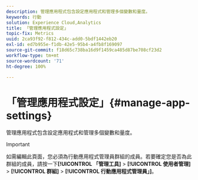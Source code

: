 ```yaml
---
description: 管理應用程式包含設定應用程式和管理多個變數和量度。
keywords: 行動
solution: Experience Cloud,Analytics
title: 「管理應用程式設定」
topic-fix: Metrics
uuid: 2ca93f92-f812-434c-add0-5bdf1442eb20
exl-id: ed7b955e-f1db-42e5-95b4-a4fb8f169097
source-git-commit: f18d65c738ba16d9f1459ca485d87be708cf23d2
workflow-type: tm+mt
source-wordcount: '71'
ht-degree: 100%

---
```


# 「管理應用程式設定」{#manage-app-settings}

管理應用程式包含設定應用程式和管理多個變數和量度。

>[!IMPORTANT]
>
>如需編輯此頁面，您必須為行動應用程式管理員群組的成員。若要確定您是否為此群組的成員，請按一下&#x200B;**[!UICONTROL 「管理工具]** > **[!UICONTROL 使用者管理]** > **[!UICONTROL 群組]** > **[!UICONTROL 行動應用程式管理員」]**。
